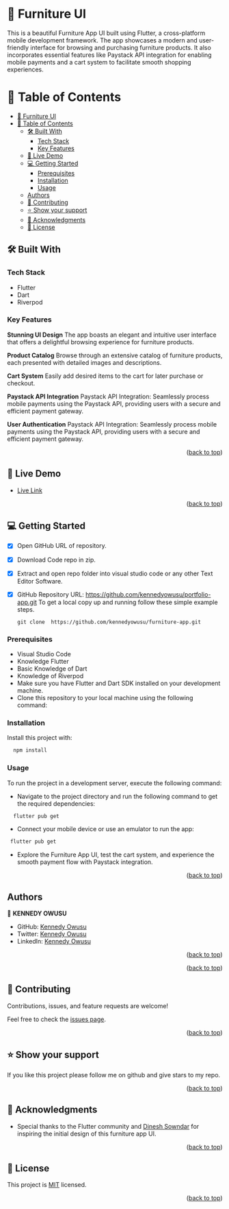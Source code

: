 <a name="readme-top"></a>
# 📖 Furniture UI <a name="about-project"></a>

This is a beautiful Furniture App UI built using Flutter, a cross-platform mobile development framework. The app showcases a modern and user-friendly interface for browsing and purchasing furniture products. It also incorporates essential features like Paystack API integration for enabling mobile payments and a cart system to facilitate smooth shopping experiences.


# 📗 Table of Contents

- [📖 Furniture UI ](#-furniture-ui-)
- [📗 Table of Contents](#-table-of-contents)
  - [🛠 Built With ](#-built-with-)
    - [Tech Stack ](#tech-stack-)
    - [Key Features ](#key-features-)
  - [🚀 Live Demo ](#-live-demo-)
  - [💻 Getting Started ](#-getting-started-)
    - [Prerequisites](#prerequisites)
    - [Installation](#installation)
    - [Usage](#usage)
  - [Authors](#authors)
  - [🤝 Contributing ](#-contributing-)
  - [⭐️ Show your support ](#️-show-your-support-)
  - [🙏 Acknowledgments ](#-acknowledgments-)
  - [📝 License ](#-license-)


## 🛠 Built With <a name="built-with"></a>

### Tech Stack <a name="tech-stack"></a>

- Flutter
- Dart
- Riverpod

### Key Features <a name="key-features"></a>

**Stunning UI Design**
The app boasts an elegant and intuitive user interface that offers a delightful browsing experience for furniture products.

**Product Catalog**
Browse through an extensive catalog of furniture products, each presented with detailed images and descriptions.

**Cart System**
Easily add desired items to the cart for later purchase or checkout.

**Paystack API Integration**
Paystack API Integration: Seamlessly process mobile payments using the Paystack API, providing users with a secure and efficient payment gateway.

**User Authentication**
Paystack API Integration: Seamlessly process mobile payments using the Paystack API, providing users with a secure and efficient payment gateway.


<p align="right">(<a href="#readme-top">back to top</a>)</p>


## 🚀 Live Demo <a name="live-demo"></a>

- [Live Link](https://github.com/kennedyowusu/furniture-app)


<p align="right">(<a href="#readme-top">back to top</a>)</p>


## 💻 Getting Started <a name="getting-started"></a>

- [x] Open GitHub URL of repository.
- [x] Download Code repo in zip.
- [x] Extract and open repo folder into visual studio code or any other Text Editor Software.
- [x] GitHub Repository URL: https://github.com/kennedyowusu/portfolio-app.git
  To get a local copy up and running follow these simple example steps.

  `git clone  https://github.com/kennedyowusu/furniture-app.git`


### Prerequisites

- Visual Studio Code
- Knowledge Flutter
- Basic Knowledge of Dart
- Knowledge of Riverpod
- Make sure you have Flutter and Dart SDK installed on your development machine.
- Clone this repository to your local machine using the following command:

### Installation

Install this project with:

```sh
  npm install
```


### Usage

To run the project in a development server, execute the following command:

- Navigate to the project directory and run the following command to get the required dependencies:

```sh
  flutter pub get
```

- Connect your mobile device or use an emulator to run the app:

 ```sh
  flutter pub get
```

- Explore the Furniture App UI, test the cart system, and experience the smooth payment flow with Paystack integration.

<p align="right">(<a href="#readme-top">back to top</a>)</p>


## Authors
👤 **KENNEDY OWUSU**

- GitHub: [Kennedy Owusu](https://github.com/kennedyowusu)
- Twitter: [Kennedy Owusu](https://twitter.com/@_iamkobby)
- LinkedIn: [Kennedy Owusu](https://www.linkedin.com/in/kennedy-owusu/)



<p align="right">(<a href="#readme-top">back to top</a>)</p>


<p align="right">(<a href="#readme-top">back to top</a>)</p>

## 🤝 Contributing <a name="contributing"></a>

Contributions, issues, and feature requests are welcome!

Feel free to check the [issues page](https://github.com/kennedyowusu/furniture-app/issues).

<p align="right">(<a href="#readme-top">back to top</a>)</p>


## ⭐️ Show your support <a name="support"></a>

If you like this project please follow me on github and give stars to my repo.

<p align="right">(<a href="#readme-top">back to top</a>)</p>


## 🙏 Acknowledgments <a name="acknowledgements"></a>


- Special thanks to the Flutter community and [Dinesh Sowndar](https://www.linkedin.com/in/dineshsowndar/) for inspiring the initial design of this furniture app UI.

<p align="right">(<a href="#readme-top">back to top</a>)</p>


## 📝 License <a name="license"></a>

This project is [MIT](https://github.com/kennedyowusu/portfolio-app/blob/main/LICENSE) licensed.


<p align="right">(<a href="#readme-top">back to top</a>)</p>
